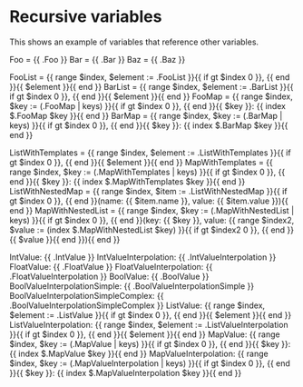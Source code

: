 # Recursive variables

This shows an example of variables that reference other variables.

Foo = {{ .Foo }}
Bar = {{ .Bar }}
Baz = {{ .Baz }}

FooList = {{ range $index, $element := .FooList }}{{ if gt $index 0 }}, {{ end }}{{ $element }}{{ end }}
BarList = {{ range $index, $element := .BarList }}{{ if gt $index 0 }}, {{ end }}{{ $element }}{{ end }}
FooMap = {{ range $index, $key := (.FooMap | keys) }}{{ if gt $index 0 }}, {{ end }}{{ $key }}: {{ index $.FooMap $key }}{{ end }}
BarMap = {{ range $index, $key := (.BarMap | keys) }}{{ if gt $index 0 }}, {{ end }}{{ $key }}: {{ index $.BarMap $key }}{{ end }}

ListWithTemplates = {{ range $index, $element := .ListWithTemplates }}{{ if gt $index 0 }}, {{ end }}{{ $element }}{{ end }}
MapWithTemplates = {{ range $index, $key := (.MapWithTemplates | keys) }}{{ if gt $index 0 }}, {{ end }}{{ $key }}: {{ index $.MapWithTemplates $key }}{{ end }}
ListWithNestedMap = {{ range $index, $item := .ListWithNestedMap }}{{ if gt $index 0 }}, {{ end }}(name: {{ $item.name }}, value: {{ $item.value }}){{ end }}
MapWithNestedList = {{ range $index, $key := (.MapWithNestedList | keys) }}{{ if gt $index 0 }}, {{ end }}(key: {{ $key }}, value: {{ range $index2, $value := (index $.MapWithNestedList $key) }}{{ if gt $index2 0 }}, {{ end }}{{ $value }}{{ end }}){{ end }}

IntValue: {{ .IntValue }}
IntValueInterpolation: {{ .IntValueInterpolation }}
FloatValue: {{ .FloatValue }}
FloatValueInterpolation: {{ .FloatValueInterpolation }}
BoolValue: {{ .BoolValue }}
BoolValueInterpolationSimple: {{ .BoolValueInterpolationSimple }}
BoolValueInterpolationSimpleComplex: {{ .BoolValueInterpolationSimpleComplex }}
ListValue: {{ range $index, $element := .ListValue }}{{ if gt $index 0 }}, {{ end }}{{ $element }}{{ end }}
ListValueInterpolation: {{ range $index, $element := .ListValueInterpolation }}{{ if gt $index 0 }}, {{ end }}{{ $element }}{{ end }}
MapValue: {{ range $index, $key := (.MapValue | keys) }}{{ if gt $index 0 }}, {{ end }}{{ $key }}: {{ index $.MapValue $key }}{{ end }}
MapValueInterpolation: {{ range $index, $key := (.MapValueInterpolation | keys) }}{{ if gt $index 0 }}, {{ end }}{{ $key }}: {{ index $.MapValueInterpolation $key }}{{ end }}
